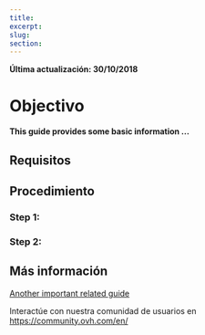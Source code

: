 ```yaml
---
title:
excerpt:
slug:
section:
---
```


**Última actualización: 30/10/2018**
#

# Objectivo

**This guide provides some basic information ...**

## Requisitos

## Procedimiento

### Step 1: 

### Step 2:

## Más información

[Another important related guide](url)

Interactúe con nuestra comunidad de usuarios en <https://community.ovh.com/en/>
